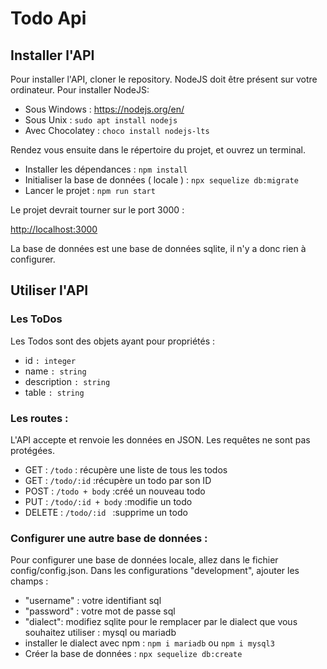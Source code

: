 <h1>Todo Api</h1>

<h2>Installer l'API</h2>

Pour installer l'API, cloner le repository. NodeJS doit être présent sur votre ordinateur. 
Pour installer NodeJS: 
<ul>
<li>Sous Windows : <a href="https://nodejs.org/en/">https://nodejs.org/en/</a></li>
<li>Sous Unix : <code>sudo apt install nodejs</code></li>
<li>Avec Chocolatey : <code>choco install nodejs-lts</code></li>
</ul>

Rendez vous ensuite dans le répertoire du projet, et ouvrez un terminal. 
<ul>
<li>Installer les dépendances : <code>npm install</code></li>
<li>Initialiser la base de données ( locale ) : <code>npx sequelize db:migrate</code></li>
<li>Lancer le projet : <code>npm run start</code></li>
</ul>

Le projet devrait tourner sur le port 3000 : 
<p>
<a href='http://localhost:3000'>http://localhost:3000</a>
</p>

La base de données est une base de données sqlite, il n'y a donc rien à configurer.

<h2>Utiliser l'API</h2>

<h3>Les ToDos</h3>
Les Todos sont des objets ayant pour propriétés : 
<ul>
    <li>id <code>: integer</code></li>
    <li>name <code>: string</code></li>
    <li>description <code>: string</code></li>
    <li>table <code>: string</code></li>
</ul>

<h3>Les routes : </h3>
L'API accepte et renvoie les données en JSON. 
Les requêtes ne sont pas protégées.

<ul>
    <li>GET : <code>/todo</code> : récupère une liste de tous les todos</li>
    <li>GET : <code>/todo/:id</code> :récupère un todo par son ID</li>
    <li>POST : <code>/todo + body</code> :créé un nouveau todo</li>
    <li>PUT : <code>/todo/:id + body</code> :modifie un todo</li>
    <li>DELETE : <code>/todo/:id </code> :supprime un todo</li>
</ul>

<h3>Configurer une autre base de données : </h3>

Pour configurer une base de données locale, allez dans le fichier config/config.json.
Dans les configurations "development", ajouter les champs : 
<ul>
<li>"username" : votre identifiant sql</li>
<li>"password" : votre mot de passe sql</li>
<li>"dialect": modifiez sqlite pour le remplacer par le dialect que vous souhaitez
utiliser : mysql ou mariadb</li>
<li>installer le dialect avec npm : <code>npm i mariadb</code> ou <code>npm i mysql3</code> </li>
<li>Créer la base de données : <code>npx sequelize db:create</code></li>
</ul>
